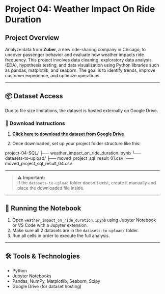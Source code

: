 # Project 04: Weather Impact On Ride Duration

## Project Overview
Analyze data from **Zuber**, a new ride-sharing company in Chicago, to uncover passenger behavior and evaluate how weather impacts ride frequency. This project involves data cleaning, exploratory data analysis (EDA), hypothesis testing, and data visualization using Python libraries such as pandas, matplotlib, and seaborn. The goal is to identify trends, improve customer experience, and optimize operations.


---

## 📦 Dataset Access

Due to file size limitations, the dataset is hosted externally on Google Drive.

### 🔽 Download Instructions

1. [**Click here to download the dataset from Google Drive**](https://drive.google.com/drive/folders/1mZ--ezkxjBE-0pGjKT-GLeorUL_QX6MI?usp=sharing)

2. Once downloaded, set up your project folder structure like this:

project-04-SQL/ ├── weather_impact_on_ride_duration.ipynb └── datasets-to-upload/ ├── moved_project_sql_result_01.csv ├── moved_project_sql_result_04.csv

---


> ⚠️ **Important:**  
> If the `datasets-to-upload` folder doesn't exist, create it manually and place the downloaded file inside.

---

## 🚀 Running the Notebook

1. Open `weather_impact_on_ride_duration.ipynb` using Jupyter Notebook or VS Code with a Jupyter extension.
2. Make sure all 2 datasets are in the `datasets-to-upload/` folder.
3. Run all cells in order to execute the full analysis.

---

## 🛠️ Tools & Technologies

- Python  
- Jupyter Notebooks  
- Pandas, NumPy, Matplotlib, Seaborn, Scipy 
- Google Drive (for dataset hosting)
